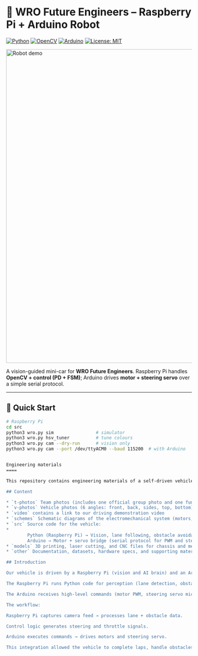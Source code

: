# 🤖 WRO Future Engineers – Raspberry Pi + Arduino Robot

[![Python](https://img.shields.io/badge/python-3.10+-blue.svg)](https://www.python.org/)
[![OpenCV](https://img.shields.io/badge/OpenCV-vision-green.svg)](https://opencv.org/)
[![Arduino](https://img.shields.io/badge/Arduino-UNO-00979D.svg)](https://www.arduino.cc/)
[![License: MIT](https://img.shields.io/badge/License-MIT-yellow.svg)](LICENSE)

<img src="t-photos/hero.jpg" alt="Robot demo" width="850"/>

A vision-guided mini-car for **WRO Future Engineers**. Raspberry Pi handles **OpenCV + control (PD + FSM)**; Arduino drives **motor + steering servo** over a simple serial protocol.

---

## 🚀 Quick Start
```bash
# Raspberry Pi
cd src
python3 wro.py sim                # simulator
python3 wro.py hsv_tuner          # tune colours
python3 wro.py cam --dry-run      # vision only
python3 wro.py cam --port /dev/ttyACM0 --baud 115200  # with Arduino


Engineering materials
====

This repository contains engineering materials of a self-driven vehicle's model participating in the WRO Future Engineers competition in the season 2022.

## Content

* `t-photos` Team photos (includes one official group photo and one funny team photo).
* `v-photos` Vehicle photos (6 angles: front, back, sides, top, bottom).
* `video` contains a link to our driving demonstration video
* `schemes` Schematic diagrams of the electromechanical system (motors, sensors, controllers, wiring).
* `src` Source code for the vehicle:
* 
        Python (Raspberry Pi) → Vision, lane following, obstacle avoidance, parking logic.
        Arduino → Motor + servo bridge (serial protocol for PWM and steering).
* `models` 3D printing, laser cutting, and CNC files for chassis and mechanical components.
* `other` Documentation, datasets, hardware specs, and supporting materials for preparing the vehicle.

## Introduction

Our vehicle is driven by a Raspberry Pi (vision and AI brain) and an Arduino (motor + servo controller).

The Raspberry Pi runs Python code for perception (lane detection, obstacle recognition, parking detection) and decision-making (PD control, lap tracking, state machines).

The Arduino receives high-level commands (motor PWM, steering servo microseconds) over serial and translates them into signals for the motor driver (L293/TB6612) and the steering servo.

The workflow:

Raspberry Pi captures camera feed → processes lane + obstacle data.

Control logic generates steering and throttle signals.

Arduino executes commands → drives motors and steering servo.

This integration allowed the vehicle to complete laps, handle obstacles, turn around when needed, and finish with vision-guided parking.

